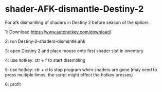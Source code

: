 # shader-AFK-dismantle-Destiny-2
For afk dismantling of shaders in Destiny 2 before season of the splicer. 

 1: Download https://www.autohotkey.com/download/
 
 2: run Destiny-2-shaders-dismantle.ahk
 
 3: open Destiny 2 and place mouse onto first shader slot in inventory
 
 4: use hotkey: ctr + f to start disembling
 
 5: use hotkey: ctr + d to stop program when shaders are gone (may need to press multiple times, the script might effect the hotkey presses)
 
 6: profit
